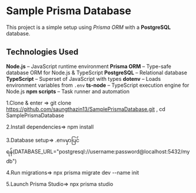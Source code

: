 #  Sample Prisma Database

This project is a simple setup using *Prisma ORM* with a **PostgreSQL** database. 

##  Technologies Used

 **Node.js** – JavaScript runtime environment
**Prisma ORM** – Type-safe database ORM for Node.js & TypeScript
**PostgreSQL** – Relational database
**TypeScript** – Superset of JavaScript with types
**dotenv** – Loads environment variables from `.env`
**ts-node** – TypeScript execution engine for Node.js
**npm scripts** – Task runner and automation

1.Clone & enter =>
  git clone https://github.com/saungthazin13/SamplePrismaDatabase.git    ,
  cd SamplePrismaDatabase

2.Install dependencies=>
  npm install

3.Database setup=>
.envမှာပြင်ရန်(DATABASE_URL="postgresql://username:password@localhost:5432/mydb")

4.Run migrations=>
  npx prisma migrate dev --name init

5.Launch Prisma Studio=>
  npx prisma studio





